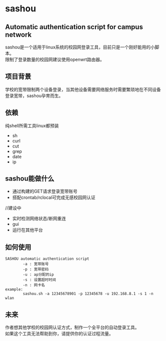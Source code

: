 # sashou
Automatic authentication script for campus network
--- 
sashou是一个适用于linux系统的校园网登录工具，目前只是一个刚好能用的小脚本。  
限制了登录数量的校园网建议使用openwrt路由器。

## 项目背景

学校的宽带限制两个设备登录，当其他设备需要网络服务时需要繁琐地在不同设备登录宽带，sashou孕育而生。

## 依赖

纯shell所需工具linux都预装

- sh
- curl
- cut
- grep
- date
- ip


## sashou能做什么

- 通过构建的GET请求登录宽带账号
- 搭配crontab/rclocal可完成无感校园网认证

//建设中
- 实时检测网络状态/断网重连
- gui
- 运行在其他平台

## 如何使用

```
SASHOU automatic authentication script
		-a : 宽带账号
		-p : 宽带密码
		-u : ap分配的ip
		-s : 设置超时时间
		-n : 网卡名
example:
        sashou.sh -a 12345678901 -p 12345678 -u 192.168.8.1 -s 1 -n wlan
```
## 未来

作者想其他学校的校园网认证方式，制作一个全平台的自动登录工具。  
如果这个工具无法帮助到你，请提供你的认证过程流量。
